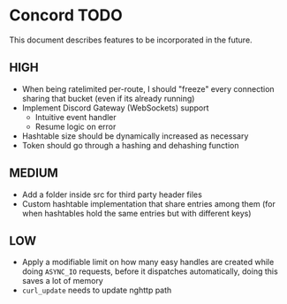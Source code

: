# Concord TODO

This document describes features to be incorporated in the future.

## HIGH

- When being ratelimited per-route, I should "freeze" every connection sharing that bucket (even if its already running)
- Implement Discord Gateway (WebSockets) support
  - Intuitive event handler
  - Resume logic on error
- Hashtable size should be dynamically increased as necessary
- Token should go through a hashing and dehashing function

## MEDIUM

- Add a folder inside src for third party header files
- Custom hashtable implementation that share entries among them (for when hashtables hold the same entries but with different keys)

## LOW

- Apply a modifiable limit on how many easy handles are created while doing `ASYNC_IO` requests, before it dispatches automatically, doing this saves a lot of memory
- `curl_update` needs to update nghttp path

  

